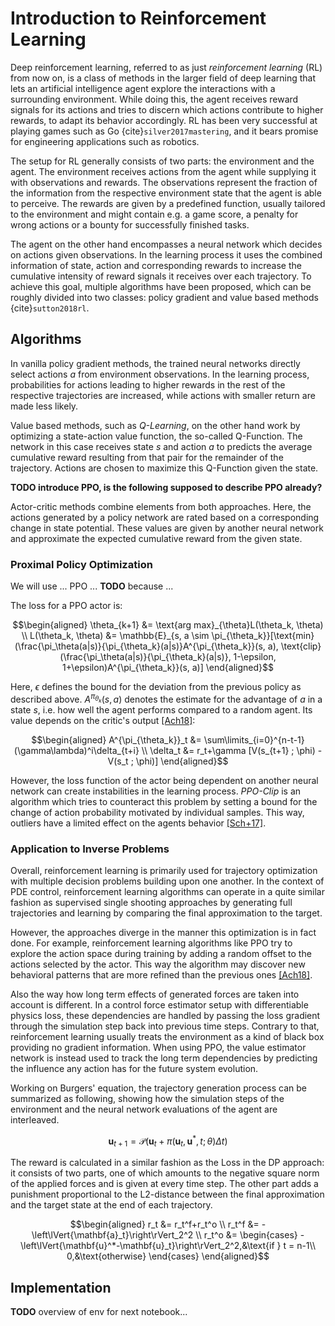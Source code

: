 Introduction to Reinforcement Learning
=======================

Deep reinforcement learning, referred to as just _reinforcement learning_ (RL) from now on, is a class of methods in the larger field of deep learning that lets an artificial intelligence agent explore the interactions with a surrounding environment. While doing this, the agent receives reward signals for its actions and tries to discern which actions contribute to higher rewards, to adapt its behavior accordingly. RL has been very successful at playing games such as Go {cite}`silver2017mastering`, and it bears promise for engineering applications such as robotics.

The setup for RL generally consists of two parts: the environment and the agent. The environment receives actions from the agent while supplying it with observations and rewards. The observations represent the fraction of the information from the respective environment state that the agent is able to perceive. The rewards are given by a predefined function, usually tailored to the environment and might contain e.g. a game score, a penalty for wrong actions or a bounty for successfully finished tasks.

The agent on the other hand encompasses a neural network which decides on actions given observations. In the learning process it uses the combined information of state, action and corresponding rewards to increase the cumulative intensity of reward signals it receives over each trajectory. To achieve this goal, multiple algorithms have been proposed, which can be roughly divided into two classes: policy gradient and value based methods {cite}`sutton2018rl`.

## Algorithms

In vanilla policy gradient methods, the trained neural networks directly select actions $a$ from environment observations. In the learning process, probabilities for actions leading to higher rewards in the rest of the respective trajectories are increased, while actions with smaller return are made less likely.

Value based methods, such as _Q-Learning_, on the other hand work by optimizing a state-action value function, the so-called Q-Function. The network in this case receives state $s$ and action $a$ to predicts the average cumulative reward resulting from that pair for the remainder of the trajectory. Actions are chosen to maximize this Q-Function given the state. 

**TODO introduce PPO, is the following supposed to describe PPO already?**

Actor-critic methods combine elements from both approaches. Here, the actions generated by a policy network are rated based on a corresponding change in state potential. These values are given by another neural network and approximate the expected cumulative reward from the given state. 

### Proximal Policy Optimization 

We will use ... PPO ... **TODO** because ...

The loss for a PPO actor is:

$$\begin{aligned}
\theta_{k+1}  &= \text{arg max}_{\theta}L(\theta_k, \theta) \\
L(\theta_k, \theta) &= 
    \mathbb{E}_{s, a \sim \pi_{\theta_k}}[\text{min}(\frac{\pi_\theta(a|s)}{\pi_{\theta_k}(a|s)}A^{\pi_{\theta_k}}(s, a), \text{clip}(\frac{\pi_\theta(a|s)}{\pi_{\theta_k}(a|s)}, 1-\epsilon, 1+\epsilon)A^{\pi_{\theta_k}}(s, a)]
\end{aligned}$$

Here, $\epsilon$ defines the bound for the deviation from the previous policy as described above. $A^{\pi_{\theta_k}}(s, a)$ denotes the estimate for the advantage of $a$ in a state $s$, i.e. how well the agent performs compared to a random agent. Its value depends on the critic's output [\[Ach18\]](https://spinningup.openai.com/en/latest/):

$$\begin{aligned}
A^{\pi_{\theta_k}}_t &= \sum\limits_{i=0}^{n-t-1}(\gamma\lambda)^i\delta_{t+i} \\
\delta_t             &= r_t+\gamma [V(s_{t+1} ; \phi) - V(s_t ; \phi)]
\end{aligned}$$

However, the loss function of the actor being dependent on another neural network can create instabilities in the learning process. _PPO-Clip_ is an algorithm which tries to counteract this problem by setting a bound for the change of action probability motivated by individual samples. This way, outliers have a limited effect on the agents behavior [\[Sch+17\]](https://arxiv.org/abs/1707.06347v2).

### Application to Inverse Problems

Overall, reinforcement learning is primarily used for trajectory optimization with multiple decision problems building upon one another. In the context of PDE control, reinforcement learning algorithms can operate in a quite similar fashion as supervised single shooting approaches by generating full trajectories and learning by comparing the final approximation to the target.

However, the approaches diverge in the manner this optimization is in fact done. For example, reinforcement learning algorithms like PPO try to explore the action space during training by adding a random offset to the actions selected by the actor. This way the algorithm may discover new behavioral patterns that are more refined than the previous ones [\[Ach18\]](https://spinningup.openai.com/en/latest/).

Also the way how long term effects of generated forces are taken into account is different. In a control force estimator setup with differentiable physics loss, these dependencies are handled by passing the loss gradient through the simulation step back into previous time steps. Contrary to that, reinforcement learning usually treats the environment as a kind of black box providing no gradient information. When using PPO, the value estimator network is instead used to track the long term dependencies by predicting the influence any action has for the future system evolution.

Working on Burgers' equation, the trajectory generation process can be summarized as following, showing how the simulation steps of the environment and the neural network evaluations of the agent are interleaved.

$$
\mathbf{u}_{t+1}=\mathcal{P}(\mathbf{u}_t+\pi(\mathbf{u}_t, \mathbf{u}^*, t; \theta)\Delta t)
$$

The reward is calculated in a similar fashion as the Loss in the DP approach: it consists of two parts, one of which amounts to the negative square norm of the applied forces and is given at every time step. The other part adds a punishment proportional to the L2-distance between the final approximation and the target state at the end of each trajectory. 

$$\begin{aligned}
r_t   &=  r_t^f+r_t^o \\
r_t^f &= -\left\lVert{\mathbf{a}_t}\right\rVert_2^2 \\
r_t^o &=
\begin{cases}
    -\left\lVert{\mathbf{u}^*-\mathbf{u}_t}\right\rVert_2^2,&\text{if } t = n-1\\
    0,&\text{otherwise}
\end{cases}
\end{aligned}$$

## Implementation

**TODO** overview of env for next notebook...


<!--
-Basic idea is trajectory optimization
-multiple decisions of the agent building upon one another
-operation similar to supervised single shooting approaches
-but: reinforcement learning algorithms designed to deal with problems such as
    -sparse rewards
        => closeness to the goal state only relevant at the end of trajectory
    -tradeoff exploration vs exploitation
        => possibly better sample efficiency
-but but: no differential physics data available, cannot track loss through 
        environment steps
-scheme: 
    -environment: fields governed by PDE
    -actions: control forces acting on the fields
    -reward: penalty for action strength and distance between final state and
            target state 


-->

<!--
Formally, reinforcement learning is an implementation of the Markov decision process using neural networks. It defines an environment perceived by an agent. Based on its observations, the agent may take actions to interact with this environment in order to reach new states and receive rewards. The rewards are generated by a function taylored to the environment and might contain e.g. a game score, a penalty for wrong actions or a bounty for successfully finished tasks. Based on them, the agent adapts its behavior to increase the rewards accumulated over individual trajectories, i.e. the periods between environment resets. -->

<!--More compound algorithms also exist, like DDPG, where a policy network is trained to maximize a Q-Function represented by another deep learning model. Actor-Critic methods on the other hand rate actions based on a corresponding change in state value. These values are generated by a neural network and estimate the expected cumulative return of a state.-->

<!-- While supervised learning in principal relies on predefined training, validation, and test data sets, in reinforcement learning samples are generated during the training process. With Q-Learning methods, this can be done in off-policy fashion, making it possible to reuse samples from earlier points in the training. However, with policy gradient and many actor-critic methods such as PPO this does not work. This makes stablility of the algorithms crucial as better policies tend to also yield better training samples.


While reinforcement learning in itself represents a learning scheme based on trial and error, the value estimation in actor critic methods add a possibility for tracking long term dependencies and make it easier for the algorithm to focus on long term goals.

In these cases only recently obtained samples can be used for updating the policy
-->


<!--
Outline:
1 Overview
    -What is reinforcement learning
    -Different algorithms
        -policy gradient
        -value based methods
        -actor-critic methods
    -On/off policy training
    -PPO
2 Reinforcement learning for inverse problems
    -Why PPO?
    -Comparison to supervised learning with DP
    -
-->
